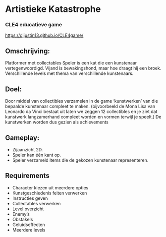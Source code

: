 # Artistieke **Kat**astrophe
### CLE4 educatieve game

https://djjustin13.github.io/CLE4game/

## Omschrijving: 
Platformer met collectables
Speler is een kat die een kunstenaar vertegenwoordigd.
Vijand is bewakingshond, maar hoe draagt hij een broek.
Verschillende levels met thema van verschillende kunstenaars.

## Doel:
Door middel van collectibles verzamelen in de game ‘kunstwerken’ van die bepaalde kunstenaar compleet te maken. (bijvoorbeeld de Mona Lisa van Leonardo da Vinci bestaat uit laten we zeggen 12 collectibles en je ziet dat kunstwerk langzamerhand compleet worden en vormen terwijl je speelt.) De kunstwerken worden dus gezien als achievements

## Gameplay:
- Zijaanzicht 2D.
- Speler kan één kant op. 
- Speler verzameld items die de gekozen kunstenaar representeren. 


## Requirements
- Character kiezen uit meerdere opties
- Kunstgeschiedenis feiten verwerken
- Instructies geven
- Collectables verwerken
- Level overzicht
- Enemy’s
- Obstakels
- Geluidseffecten
- Meerdere levels
